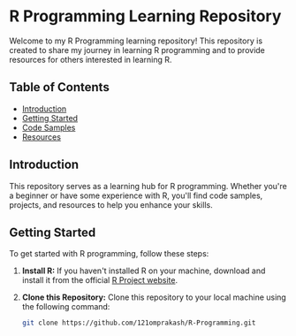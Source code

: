 # R Programming Learning Repository

Welcome to my R Programming learning repository! This repository is created to share my journey in learning R programming and to provide resources for others interested in learning R.

## Table of Contents
- [Introduction](#introduction)
- [Getting Started](#getting-started)
- [Code Samples](#code-samples)
- [Resources](#resources)

## Introduction

This repository serves as a learning hub for R programming. Whether you're a beginner or have some experience with R, you'll find code samples, projects, and resources to help you enhance your skills.

## Getting Started

To get started with R programming, follow these steps:

1. **Install R:**
   If you haven't installed R on your machine, download and install it from the official [R Project website](https://www.r-project.org/).

2. **Clone this Repository:**
   Clone this repository to your local machine using the following command:

   ```bash
   git clone https://github.com/121omprakash/R-Programming.git
